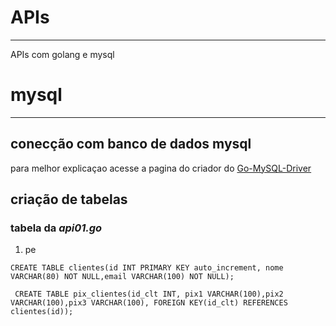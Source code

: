 # APIs
---
 APIs com golang e mysql

# mysql
---
## conecção com banco de dados mysql
para melhor explicaçao acesse a pagina do criador do [Go-MySQL-Driver](https://github.com/go-sql-driver/mysql#go-mysql-driver)
## criação de tabelas
### tabela da *api01.go*
1. pe
```
CREATE TABLE clientes(id INT PRIMARY KEY auto_increment, nome VARCHAR(80) NOT NULL,email VARCHAR(100) NOT NULL);
```

```
 CREATE TABLE pix_clientes(id_clt INT, pix1 VARCHAR(100),pix2 VARCHAR(100),pix3 VARCHAR(100), FOREIGN KEY(id_clt) REFERENCES clientes(id));

```
